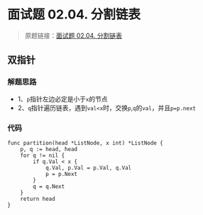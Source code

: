 # 面试题 02.04. 分割链表
> 原题链接：[面试题 02.04. 分割链表](https://leetcode-cn.com/problems/partition-list-lcci/)
## 双指针
### 解题思路
* 1、``p``指针左边必定是小于``x``的节点
* 2、``q``指针遍历链表，遇到``val<x``时，交换``p``,``q``的``val``，并且``p=p.next``

### 代码
```golang
func partition(head *ListNode, x int) *ListNode {
	p, q := head, head
	for q != nil {
		if q.Val < x {
			q.Val, p.Val = p.Val, q.Val
			p = p.Next
		}
		q = q.Next
	}
	return head
}
```
